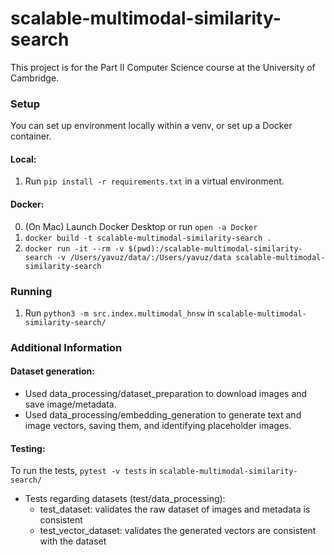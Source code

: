 # scalable-multimodal-similarity-search

This project is for the Part II Computer Science course at the University of Cambridge.

### Setup

You can set up environment locally within a venv, or set up a Docker container.

#### Local:
1. Run `pip install -r requirements.txt` in a virtual environment.

#### Docker:
0. (On Mac) Launch Docker Desktop or run `open -a Docker`
1. `docker build -t scalable-multimodal-similarity-search .`
2.  `docker run -it --rm -v $(pwd):/scalable-multimodal-similarity-search -v /Users/yavuz/data/:/Users/yavuz/data scalable-multimodal-similarity-search`

### Running

1. Run `python3 -m src.index.multimodal_hnsw` in `scalable-multimodal-similarity-search/`

### Additional Information

#### Dataset generation:
- Used data_processing/dataset_preparation to download images and save image/metadata.
- Used data_processing/embedding_generation to generate text and image vectors, saving them, and identifying placeholder images.

#### Testing:
To run the tests, `pytest -v tests` in `scalable-multimodal-similarity-search/` 

- Tests regarding datasets (test/data_processing):
    - test_dataset: validates the raw dataset of images and metadata is consistent
    - test_vector_dataset: validates the generated vectors are consistent with the dataset
